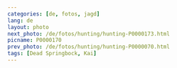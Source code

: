 ```yaml
---
categories: [de, fotos, jagd]
lang: de
layout: photo
next_photo: /de/fotos/hunting/hunting-P0000173.html
picname: P0000170
prev_photo: /de/fotos/hunting/hunting-P0000070.html
tags: [Dead Springbock, Kai]
---
```

